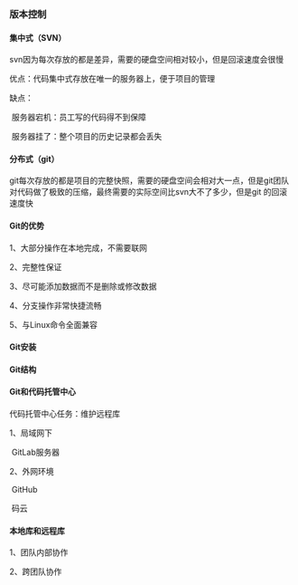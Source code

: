 ### 版本控制

#### 集中式（SVN）

svn因为每次存放的都是差异，需要的硬盘空间相对较小，但是回滚速度会很慢

优点：代码集中式存放在唯一的服务器上，便于项目的管理

缺点：

​		服务器宕机：员工写的代码得不到保障

​		服务器挂了：整个项目的历史记录都会丢失

#### 分布式（git）

git每次存放的都是项目的完整快照，需要的硬盘空间会相对大一点，但是git团队对代码做了极致的压缩，最终需要的实际空间比svn大不了多少，但是git 的回滚速度快

#### Git的优势

1、大部分操作在本地完成，不需要联网

2、完整性保证

3、尽可能添加数据而不是删除或修改数据

4、分支操作非常快捷流畅

5、与Linux命令全面兼容

#### Git安装

#### Git结构

#### Git和代码托管中心

代码托管中心任务：维护远程库

1、局域网下

​		GitLab服务器

2、外网环境

​		GitHub

​		码云

#### 本地库和远程库

1、团队内部协作

2、跨团队协作